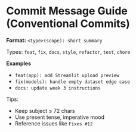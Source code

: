 # Commit Message Guide (Conventional Commits)

**Format:** `<type>(scope): short summary`

Types: `feat`, `fix`, `docs`, `style`, `refactor`, `test`, `chore`

**Examples**
- `feat(app): add Streamlit upload preview`
- `fix(models): handle empty dataset edge case`
- `docs: update week 3 instructions`

Tips:
- Keep subject ≤ 72 chars
- Use present tense, imperative mood
- Reference issues like `Fixes #12`